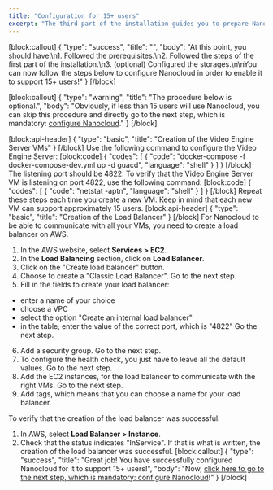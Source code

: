 ```yaml
---
title: "Configuration for 15+ users"
excerpt: "The third part of the installation guides you to prepare Nanocloud to support 15+ users. It is only mandatory for those who need to install Nanocloud for 15+ users."
---
```

[block:callout]
{
  "type": "success",
  "title": "",
  "body": "At this point, you should have:\n1. Followed the prerequisites.\n2. Followed the steps of the first part of the installation.\n3. (optional) Configured the storages.\n\nYou can now follow the steps below to configure Nanocloud in order to enable it to support 15+ users!"
}
[/block]

[block:callout]
{
  "type": "warning",
  "title": "The procedure below is optional.",
  "body": "Obviously, if less than 15 users will use Nanocloud, you can skip this procedure and directly go to the next step, which is mandatory: [configure Nanocloud](doc:configure-nanocloud)."
}
[/block]

[block:api-header]
{
  "type": "basic",
  "title": "Creation of the Video Engine Server VMs"
}
[/block]
Use the following command to configure the Video Engine Server:
[block:code]
{
  "codes": [
    {
      "code": "docker-compose -f docker-compose-dev.yml up -d guacd",
      "language": "shell"
    }
  ]
}
[/block]
The listening port should be 4822. To verify that the Video Engine Server VM is listening on port 4822, use the following command:
[block:code]
{
  "codes": [
    {
      "code": "netstat -aptn",
      "language": "shell"
    }
  ]
}
[/block]
Repeat these steps each time you create a new VM. Keep in mind that each new VM can support approximately 15 users.
[block:api-header]
{
  "type": "basic",
  "title": "Creation of the Load Balancer"
}
[/block]
For Nanocloud to be able to communicate with all your VMs, you need to create a load balancer on AWS.

1. In the AWS website, select **Services > EC2**.
2. In the **Load Balancing** section, click on **Load Balancer**.
3. Click on the "Create load balancer" button.
4. Choose to create a "Classic Load Balancer". Go to the next step.
5. Fill in the fields to create your load balancer:
- enter a name of your choice
- choose a VPC
- select the option "Create an internal load balancer"
- in the table, enter the value of the correct port, which is "4822"
Go the next step.
6. Add a security group. Go to the next step.
7. To configure the health check, you just have to leave all the default values. Go to the next step.
8. Add the EC2 instances, for the load balancer to communicate with the right VMs. Go to the next step.
9. Add tags, which means that you can choose a name for your load balancer.

To verify that the creation of the load balancer was successful:
1. In AWS, select **Load Balancer > Instance**.
2. Check that the status indicates "InService". If that is what is written, the creation of the load balancer was successful.
[block:callout]
{
  "type": "success",
  "title": "Great job! You have successfully configured Nanocloud for it to support 15+ users!",
  "body": "Now, [click here to go to the next step, which is mandatory: configure Nanocloud](doc:configure-nanocloud)!"
}
[/block]